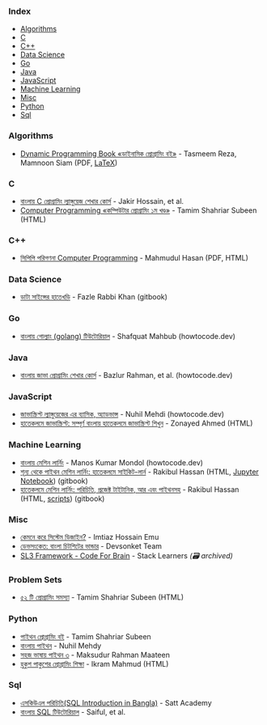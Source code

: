 ### Index

* [Algorithms](#algorithms)
* [C](#c)
* [C++](#cpp)
* [Data Science](#data-science)
* [Go](#go)
* [Java](#java)
* [JavaScript](#javascript)
* [Machine Learning](#machine-learning)
* [Misc](#misc)
* [Python](#python)
* [Sql](#sql)


### Algorithms

* [Dynamic Programming Book «ডাইনামিক প্রোগ্রামিং বই»](https://dp-bn.github.io) - Tasmeem Reza, Mamnoon Siam (PDF, [LaTeX](https://github.com/Bruteforceman/dynamic-progamming-book))


### C

* [বাংলায় C প্রোগ্রামিং ল্যাঙ্গুয়েজ শেখার কোর্স](https://c.howtocode.dev) - Jakir Hossain, et al.
* [Computer Programming «কম্পিউটার প্রোগ্রামিং ১ম খণ্ড»](http://cpbook.subeen.com) - Tamim Shahriar Subeen (HTML)


### <a id="cpp"></a>C++

* [সিপিপি পরিগণনা Computer Programming](https://www.academia.edu/16658418/c_programming_bangla_book) - Mahmudul Hasan (PDF, HTML)


### Data Science

* [ডাটা সাইন্সের হাতেখড়ি](https://datasinsightsbd.gitbook.io) - Fazle Rabbi Khan (gitbook)


### Go

* [বাংলায় গোল্যাং (golang) টিউটোরিয়াল](https://golang.howtocode.dev) - Shafquat Mahbub (howtocode.dev)


### Java

* [বাংলায় জাভা প্রোগ্রামিং শেখার কোর্স](http://java.howtocode.dev) - Bazlur Rahman, et al. (howtocode.dev)


### JavaScript

* [জাভাস্ক্রিপ্ট ল্যাঙ্গুয়েজের এর ব্যাসিক, অ্যাডভান্স](https://js.howtocode.dev) - Nuhil Mehdi (howtocode.dev)
* [হাতেকলমে জাভাস্ক্রিপ্ট: সম্পূর্ণ বাংলায় হাতেকলমে জাভাস্ক্রিপ্ট শিখুন](https://zonayed.js.org) - Zonayed Ahmed (HTML)


### Machine Learning

* [বাংলায় মেশিন লার্নিং](https://ml.howtocode.dev) - Manos Kumar Mondol (howtocode.dev)
* [শূন্য থেকে পাইথন মেশিন লার্নিং: হাতেকলমে সাইকিট-লার্ন](https://raqueeb.gitbook.io/scikit-learn/) - Rakibul Hassan (HTML, [Jupyter Notebook](https://github.com/raqueeb/ml-python)) (gitbook)
* [হাতেকলমে মেশিন লার্নিং: পরিচিতি, প্রজেক্ট টাইটানিক, আর এবং পাইথনসহ](https://rakibul-hassan.gitbook.io/mlbook-titanic/) - Rakibul Hassan (HTML, [scripts](https://github.com/raqueeb/mltraining)) (gitbook)


### Misc

* [কেমনে করে সিস্টেম ডিজাইন?](https://imtiaz-hossain-emu.gitbook.io/system-design/) - Imtiaz Hossain Emu
* [ডেভসংকেত: বাংলা চিটশিটের ভান্ডার](https://devsonket.com) - Devsonket Team
* [SL3 Framework - Code For Brain](https://web.archive.org/web/20201024204437/https://sl3.app) - Stack Learners *(:card_file_box: archived)*


### Problem Sets

* [৫২ টি প্রোগ্রামিং সমস্যা](http://cpbook.subeen.com/p/blog-page_11.html) - Tamim Shahriar Subeen (HTML)


### Python

* [পাইথন প্রোগ্রামিং বই](http://pybook.subeen.com) - Tamim Shahriar Subeen
* [বাংলায় পাইথন](https://python.howtocode.dev) - Nuhil Mehdy
* [সহজ ভাষায় পাইথন ৩](https://python.maateen.me) - Maksudur Rahman Maateen
* [হুকুশ পাকুশের প্রোগ্রামিং শিক্ষা](https://hukush-pakush.com) - Ikram Mahmud (HTML)


### Sql

* [এসকিউএল পরিচিতি(SQL Introduction in Bangla)](https://www.sattacademy.com/sql/sql-intro.php) - Satt Academy
* [বাংলায় SQL টিউটোরিয়াল](https://sql.howtocode.dev) - Saiful, et al.
